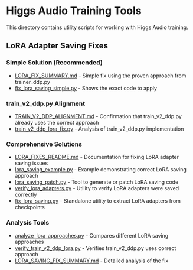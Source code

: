 # Higgs Audio Training Tools

This directory contains utility scripts for working with Higgs Audio training.

## LoRA Adapter Saving Fixes

### Simple Solution (Recommended)
- [LORA_FIX_SUMMARY.md](LORA_FIX_SUMMARY.md) - Simple fix using the proven approach from trainer_ddp.py
- [fix_lora_saving_simple.py](fix_lora_saving_simple.py) - Shows the exact code to apply

### train_v2_ddp.py Alignment
- [TRAIN_V2_DDP_ALIGNMENT.md](TRAIN_V2_DDP_ALIGNMENT.md) - Confirmation that train_v2_ddp.py already uses the correct approach
- [train_v2_ddp_lora_fix.py](train_v2_ddp_lora_fix.py) - Analysis of train_v2_ddp.py implementation

### Comprehensive Solutions
- [LORA_FIXES_README.md](LORA_FIXES_README.md) - Documentation for fixing LoRA adapter saving issues
- [lora_saving_example.py](lora_saving_example.py) - Example demonstrating correct LoRA saving approach
- [lora_saving_patch.py](lora_saving_patch.py) - Tool to generate or patch LoRA saving code
- [verify_lora_adapters.py](verify_lora_adapters.py) - Utility to verify LoRA adapters were saved correctly
- [fix_lora_saving.py](fix_lora_saving.py) - Standalone utility to extract LoRA adapters from checkpoints

### Analysis Tools
- [analyze_lora_approaches.py](analyze_lora_approaches.py) - Compares different LoRA saving approaches
- [verify_train_v2_ddp_lora.py](verify_train_v2_ddp_lora.py) - Verifies train_v2_ddp.py uses correct approach
- [LORA_SAVING_FIX_SUMMARY.md](LORA_SAVING_FIX_SUMMARY.md) - Detailed analysis of the fix
